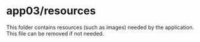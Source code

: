 # app03/resources

This folder contains resources (such as images) needed by the application. This file can
be removed if not needed.
